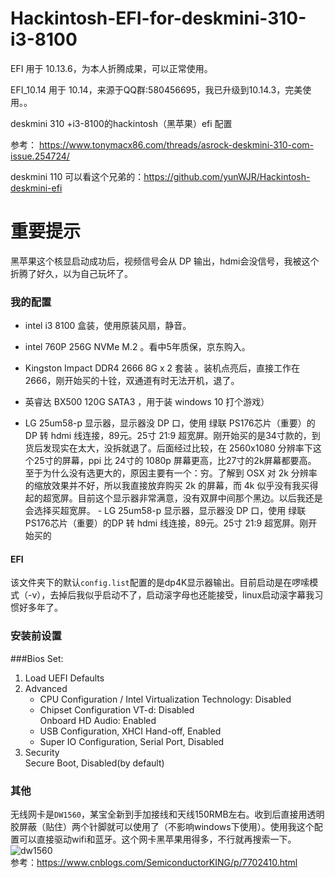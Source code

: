# Hackintosh-EFI-for-deskmini-310-i3-8100


EFI 用于 10.13.6，为本人折腾成果，可以正常使用。

EFI_10.14 用于 10.14，来源于QQ群:580456695，我已升级到10.14.3，完美使用。。

deskmini 310 +i3-8100的hackintosh（黑苹果）efi 配置

参考： https://www.tonymacx86.com/threads/asrock-deskmini-310-com-issue.254724/

deskmini 110 可以看这个兄弟的：https://github.com/yunWJR/Hackintosh-deskmini-efi

# **重要提示**

黑苹果这个核显启动成功后，视频信号会从 DP 输出，hdmi会没信号，我被这个折腾了好久，以为自己玩坏了。



### 我的配置

- intel  i3 8100 盒装，使用原装风扇，静音。

- intel 760P 256G NVMe M.2 。看中5年质保，京东购入。

- Kingston Impact DDR4 2666 8G x 2 套装 。装机点亮后，直接工作在 2666，刚开始买的十铨，双通道有时无法开机，退了。

- 英睿达 BX500  120G SATA3 ，用于装 windows 10 打个游戏）

- LG 25um58-p 显示器，显示器没 DP 口，使用 绿联  PS176芯片（重要）的DP 转 hdmi 线连接，89元。25寸 21:9 超宽屏。刚开始买的是34寸款的，到货后发现实在太大，没拆就退了。后面经过比较，在 2560x1080 分辨率下这个25寸的屏幕，ppi 比 24寸的 1080p 屏幕更高，比27寸的2k屏幕都要高。 至于为什么没有选更大的，原因主要有一个：穷。了解到 OSX 对 2k 分辨率的缩放效果并不好，所以我直接放弃购买 2k 的屏幕，而 4k 似乎没有我买得起的超宽屏。目前这个显示器非常满意，没有双屏中间那个黑边。以后我还是会选择买超宽屏。	- LG 25um58-p 显示器，显示器没 DP 口，使用 绿联  PS176芯片（重要）的DP 转 hdmi 线连接，89元。25寸 21:9 超宽屏。刚开始买的
 #### EFI	
该文件夹下的默认`config.list`配置的是dp4K显示器输出。目前启动是在啰嗦模式（-v），去掉后我似乎启动不了，启动滚字母也还能接受，linux启动滚字幕我习惯好多年了。	
 ### 安装前设置	
###Bios Set:	
1. Load UEFI Defaults	
 2. Advanced	
    - CPU Configuration / Intel Virtualization Technology: Disabled	
    - Chipset Configuration	
        VT-d: Disabled	
        Onboard HD Audio: Enabled	
     - USB Configuration, XHCI Hand-off, Enabled	
    - Super IO Configuration, Serial Port, Disabled	
 3. Security	
	Secure Boot, Disabled(by default)	
 ### 其他	
无线网卡是`DW1560`，某宝全新到手加接线和天线150RMB左右。收到后直接用透明胶屏蔽（贴住）两个针脚就可以使用了（不影响windows下使用）。使用我这个配置可以直接驱动wifi和蓝牙。这个网卡黑苹果用得多，不行就再搜索一下。	
 ![dw1560](DW1560.png)	
 参考：https://www.cnblogs.com/SemiconductorKING/p/7702410.html
